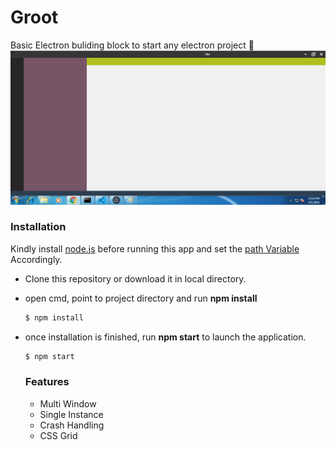 # Groot
Basic Electron buliding block to start any electron project :grimacing:
![Project Layout](src/Asset/image/Project_layout.png)


### Installation  
Kindly install [node.js](https://nodejs.org/en/download/) before running this app and set the 
[path Variable](https://stackoverflow.com/questions/27864040/fixing-npm-path-in-windows-8-and-10/27864331) Accordingly.

* Clone this repository or download it in local directory.
* open cmd, point to  project directory and  run **npm install** 
  ```bash
  $ npm install 
  ```
* once installation is finished, run **npm start** to launch the application.
  ```bash
  $ npm start
  ```

  ### Features
  * Multi Window
  * Single Instance
  * Crash Handling
  * CSS Grid 
  
